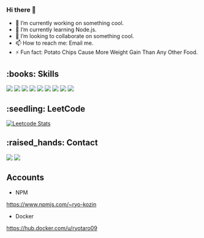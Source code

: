 ### Hi there 👋

- 🔭 I’m currently working on something cool.
- 🌱 I’m currently learning Node.js.
- 👯 I’m looking to collaborate on something cool.
- 📫 How to reach me: Email me.
- ⚡ Fun fact: Potato Chips Cause More Weight Gain Than Any Other Food.

<h2>:books: Skills</h2>

![](https://img.shields.io/badge/HTML-E34F26?style=for-the-badge&logo=html5&logoColor=white)
![](https://img.shields.io/badge/CSS-1572B6?style=for-the-badge&logo=CSS3&logoColor=white)
![](https://img.shields.io/badge/Javascript-F7DF1E?style=for-the-badge&logo=Javascript&logoColor=black)
![](https://img.shields.io/badge/Typescript-3178C6?style=for-the-badge&logo=Typescript&logoColor=white)
![](https://img.shields.io/badge/React-61DAFB?style=for-the-badge&logo=React&logoColor=white)
![](https://img.shields.io/badge/Next.js-000000?style=for-the-badge&logo=Next.js&logoColor=white)
![](https://img.shields.io/badge/PHP-777BB4?style=for-the-badge&logo=PHP&logoColor=white)
![](https://img.shields.io/badge/Laravel-FF2D20?style=for-the-badge&logo=Laravel&logoColor=white)
![](https://img.shields.io/badge/inertia-9553E9?style=for-the-badge&logo=inertia&logoColor=white)

<h2>:seedling: LeetCode</h2>
  
  
[![Leetcode Stats](https://leetcard.jacoblin.cool/ryo-kozin?ext=activity)](https://leetcode.com/ryo-kozin/)


<h2>:raised_hands: Contact</h2>
<a href="mailto:ryokozin.com@gmail.com" target="_blank" rel="noopener noreferrer"><img src="https://img.shields.io/badge/ryokozin.com@gmail.com-EA4335?style=for-the-badge&logo=Gmail&logoColor=white"/></a>
<a href="https://twitter.com/ryo_kozin" target="_blank" rel="noopener noreferrer"><img src="https://img.shields.io/badge/X-000000?style=for-the-badge&logo=X&logoColor=white"/></a>

<h2>Accounts</h2>

- NPM

https://www.npmjs.com/~ryo-kozin

- Docker

https://hub.docker.com/u/ryotaro09
